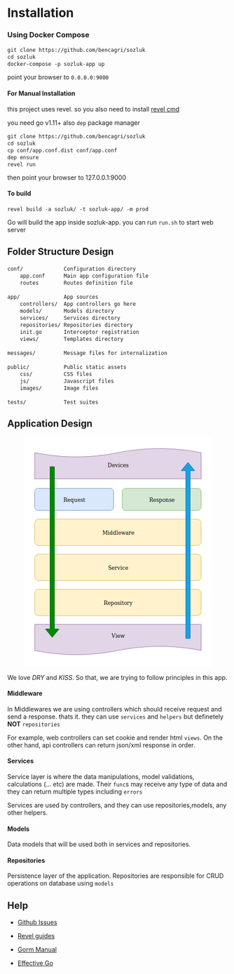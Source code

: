 # Installation


### Using Docker Compose
``` 
git clone https://github.com/bencagri/sozluk
cd sozluk
docker-compose -p sozluk-app up
```
point your browser to `0.0.0.0:9000`

#### For Manual Installation

this project uses revel. so you also need to install [revel cmd](https://github.com/revel/cmd)


you need go v1.11+
also `dep` package manager

```
git clone https://github.com/bencagri/sozluk
cd sozluk
cp conf/app.conf.dist conf/app.conf
dep ensure
revel run
```
then point your browser to 127.0.0.1:9000


#### To build
```
revel build -a sozluk/ -t sozluk-app/ -m prod
```

Go will build the app inside sozluk-app. you can run `run.sh` to start web server


## Folder Structure Design


    conf/             Configuration directory
        app.conf      Main app configuration file
        routes        Routes definition file

    app/              App sources
        controllers/  App controllers go here
        models/       Models directory
        services/     Services directory
        repositories/ Repositories directory
        init.go       Interceptor registration
        views/        Templates directory

    messages/         Message files for internalization

    public/           Public static assets
        css/          CSS files
        js/           Javascript files
        images/       Image files

    tests/            Test suites


## Application Design

<div align="center">

![Onion Design](asset/diagram.jpg)

</div>

We love *DRY* and *KISS*. So that, we are trying to follow principles in this app.

#### Middleware
In Middlewares we are using controllers which should receive request and send a response. thats it. they can use `services` and `helpers` but definetely **NOT** `repositories`

For example, web controllers can set cookie and render html `views`. On the other hand, api controllers can return json/xml response in order.

#### Services
Service layer is where the data manipulations, model validations, calculations (... etc) are made. Their `func`s may receive any type of data and they can return multiple types including `errors`

Services are used by controllers, and they can use repositories,models, any other helpers. 

#### Models
Data models that will be used both in services and repositories. 

#### Repositories
Persistence layer of the application. Repositories are responsible for CRUD operations on database using `models`


## Help
* [Github Issues](/issues)
* [Revel guides](http://revel.github.io/manual/index.html)

* [Gorm Manual](http://gorm.io/docs/index.html)

* [Effective Go](https://golang.org/doc/effective_go.html)
